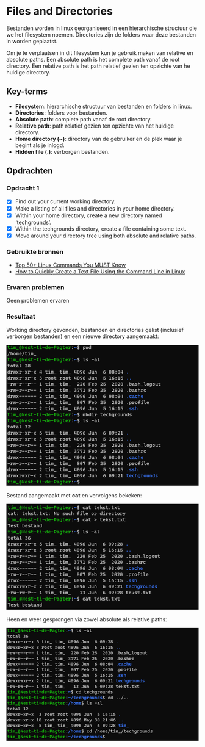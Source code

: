 # Files and Directories
Bestanden worden in linux georganiseerd in een hierarchische structuur die we het filesystem noemen. Directories zijn de folders waar deze bestanden in worden geplaatst.

Om je te verplaatsen in dit filesystem kun je gebruik maken van relative en absolute paths. Een absolute path is het complete path vanaf de root directory. Een relative path is het path relatief gezien ten opzichte van he huidige directory.

## Key-terms
- **Filesystem**: hierarchische structuur van bestanden en folders in linux.
- **Directories**: folders voor bestanden.
- **Absolute path**: complete path vanaf de root directory.
- **Relative path**: path relatief gezien ten opzichte van het huidige directory.
- **Home directory (~)**: directory van de gebruiker en de plek waar je begint als je inlogd.
- **Hidden file (.)**: verborgen bestanden.

## Opdrachten

### Opdracht 1
- [x] Find out your current working directory.
- [x] Make a listing of all files and directories in your home directory.
- [x] Within your home directory, create a new directory named ‘techgrounds’.
- [x] Within the techgrounds directory, create a file containing some text.
- [x] Move around your directory tree using both absolute and relative paths.

### Gebruikte bronnen
- [Top 50+ Linux Commands You MUST Know](https://www.digitalocean.com/community/tutorials/linux-commands)
- [How to Quickly Create a Text File Using the Command Line in Linux](https://www.howtogeek.com/199687/how-to-quickly-create-a-text-file-using-the-command-line-in-linux/)

### Ervaren problemen
Geen problemen ervaren

### Resultaat
Working directory gevonden, bestanden en directories gelist (inclusief verborgen bestanden) en een nieuwe directory aangemaakt:

![pwd, ls -al en mkdir](../00_includes/week_01_images/screen7.png)

Bestand aangemaakt met **cat** en vervolgens bekeken:

![cat](../00_includes/week_01_images/screen8.png)

Heen en weer gesprongen via zowel absolute als relative paths:

![Absolute en relative paths](../00_includes/week_01_images/screen9.png)
